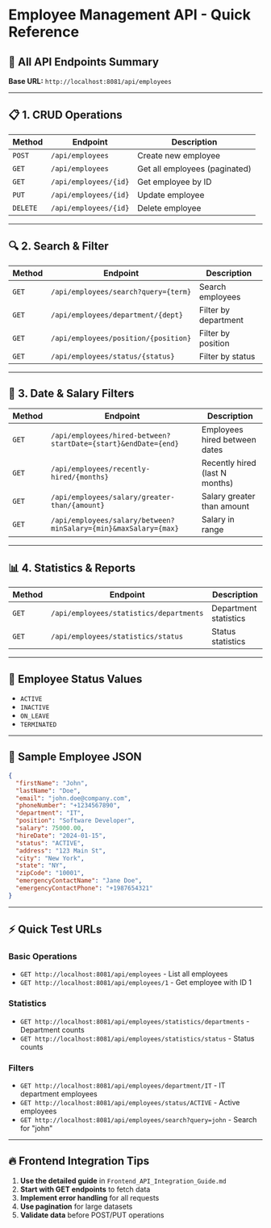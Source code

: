 # Employee Management API - Quick Reference

## 🚀 All API Endpoints Summary

**Base URL:** `http://localhost:8081/api/employees`

---

## 📋 **1. CRUD Operations**

| Method | Endpoint | Description |
|--------|----------|-------------|
| `POST` | `/api/employees` | Create new employee |
| `GET` | `/api/employees` | Get all employees (paginated) |
| `GET` | `/api/employees/{id}` | Get employee by ID |
| `PUT` | `/api/employees/{id}` | Update employee |
| `DELETE` | `/api/employees/{id}` | Delete employee |

---

## 🔍 **2. Search & Filter**

| Method | Endpoint | Description |
|--------|----------|-------------|
| `GET` | `/api/employees/search?query={term}` | Search employees |
| `GET` | `/api/employees/department/{dept}` | Filter by department |
| `GET` | `/api/employees/position/{position}` | Filter by position |
| `GET` | `/api/employees/status/{status}` | Filter by status |

---

## 📅 **3. Date & Salary Filters**

| Method | Endpoint | Description |
|--------|----------|-------------|
| `GET` | `/api/employees/hired-between?startDate={start}&endDate={end}` | Employees hired between dates |
| `GET` | `/api/employees/recently-hired/{months}` | Recently hired (last N months) |
| `GET` | `/api/employees/salary/greater-than/{amount}` | Salary greater than amount |
| `GET` | `/api/employees/salary/between?minSalary={min}&maxSalary={max}` | Salary in range |

---

## 📊 **4. Statistics & Reports**

| Method | Endpoint | Description |
|--------|----------|-------------|
| `GET` | `/api/employees/statistics/departments` | Department statistics |
| `GET` | `/api/employees/statistics/status` | Status statistics |

---

## 🎯 **Employee Status Values**

- `ACTIVE`
- `INACTIVE` 
- `ON_LEAVE`
- `TERMINATED`

---

## 📝 **Sample Employee JSON**

```json
{
  "firstName": "John",
  "lastName": "Doe", 
  "email": "john.doe@company.com",
  "phoneNumber": "+1234567890",
  "department": "IT",
  "position": "Software Developer",
  "salary": 75000.00,
  "hireDate": "2024-01-15",
  "status": "ACTIVE",
  "address": "123 Main St",
  "city": "New York",
  "state": "NY", 
  "zipCode": "10001",
  "emergencyContactName": "Jane Doe",
  "emergencyContactPhone": "+1987654321"
}
```

---

## ⚡ **Quick Test URLs**

### Basic Operations
- `GET http://localhost:8081/api/employees` - List all employees
- `GET http://localhost:8081/api/employees/1` - Get employee with ID 1

### Statistics  
- `GET http://localhost:8081/api/employees/statistics/departments` - Department counts
- `GET http://localhost:8081/api/employees/statistics/status` - Status counts

### Filters
- `GET http://localhost:8081/api/employees/department/IT` - IT department employees
- `GET http://localhost:8081/api/employees/status/ACTIVE` - Active employees
- `GET http://localhost:8081/api/employees/search?query=john` - Search for "john"

---

## 🔥 **Frontend Integration Tips**

1. **Use the detailed guide** in `Frontend_API_Integration_Guide.md`
2. **Start with GET endpoints** to fetch data
3. **Implement error handling** for all requests
4. **Use pagination** for large datasets
5. **Validate data** before POST/PUT operations
